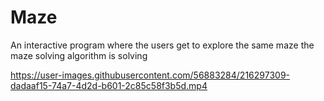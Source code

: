 # Maze
An interactive program where the users get to explore the same maze the maze solving algorithm is solving


https://user-images.githubusercontent.com/56883284/216297309-dadaaf15-74a7-4d2d-b601-2c85c58f3b5d.mp4

